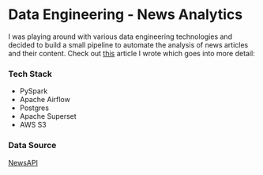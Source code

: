 # Data Engineering - News Analytics
I was playing around with various data engineering technologies and decided to build a small pipeline to automate the analysis of news articles and their content.
Check out [this](https://medium.com/@ehartley38/learning-data-engineering-building-a-data-pipeline-with-pyspark-and-apache-airflow-bd7812efdf30) article I wrote which goes into more detail: 
### Tech Stack
- PySpark
- Apache Airflow
- Postgres
- Apache Superset
- AWS S3

### Data Source
[NewsAPI](https://newsapi.org/)

